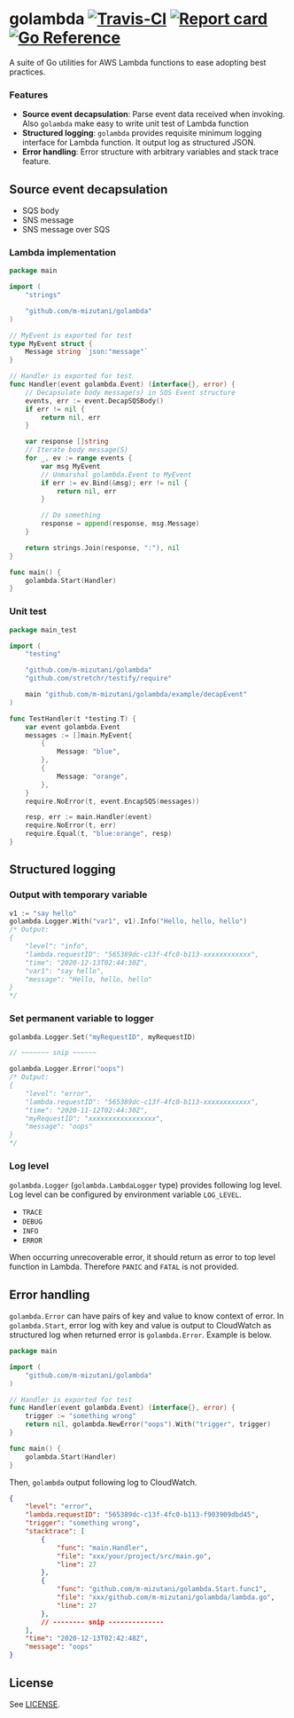 # golambda [![Travis-CI](https://travis-ci.com/m-mizutani/golambda.svg)](https://travis-ci.org/m-mizutani/golambda) [![Report card](https://goreportcard.com/badge/github.com/m-mizutani/golambda)](https://goreportcard.com/report/github.com/m-mizutani/golambda) [![Go Reference](https://pkg.go.dev/badge/github.com/m-mizutani/golambda.svg)](https://pkg.go.dev/github.com/m-mizutani/golambda)

A suite of Go utilities for AWS Lambda functions to ease adopting best practices.

### Features

- **Source event decapsulation**: Parse event data received when invoking. Also `golambda` make easy to write unit test of Lambda function
- **Structured logging**: `golambda` provides requisite minimum logging interface for Lambda function. It output log as structured JSON.
- **Error handling**: Error structure with arbitrary variables and stack trace feature.

## Source event decapsulation

- SQS body
- SNS message
- SNS message over SQS
### Lambda implementation

```go
package main

import (
	"strings"

	"github.com/m-mizutani/golambda"
)

// MyEvent is exported for test
type MyEvent struct {
	Message string `json:"message"`
}

// Handler is exported for test
func Handler(event golambda.Event) (interface{}, error) {
	// Decapsulate body message(s) in SQS Event structure
	events, err := event.DecapSQSBody()
	if err != nil {
		return nil, err
	}

	var response []string
	// Iterate body message(S)
	for _, ev := range events {
		var msg MyEvent
		// Unmarshal golambda.Event to MyEvent
		if err := ev.Bind(&msg); err != nil {
			return nil, err
		}

		// Do something
		response = append(response, msg.Message)
	}

	return strings.Join(response, ":"), nil
}

func main() {
	golambda.Start(Handler)
}
```

### Unit test

```go
package main_test

import (
	"testing"

	"github.com/m-mizutani/golambda"
	"github.com/stretchr/testify/require"

	main "github.com/m-mizutani/golambda/example/decapEvent"
)

func TestHandler(t *testing.T) {
	var event golambda.Event
	messages := []main.MyEvent{
		{
			Message: "blue",
		},
		{
			Message: "orange",
		},
	}
	require.NoError(t, event.EncapSQS(messages))

	resp, err := main.Handler(event)
	require.NoError(t, err)
	require.Equal(t, "blue:orange", resp)
}
```

## Structured logging

### Output with temporary variable

```go
v1 := "say hello"
golambda.Logger.With("var1", v1).Info("Hello, hello, hello")
/* Output:
{
	"level": "info",
	"lambda.requestID": "565389dc-c13f-4fc0-b113-xxxxxxxxxxxx",
	"time": "2020-12-13T02:44:30Z",
	"var1": "say hello",
	"message": "Hello, hello, hello"
}
*/
```

### Set permanent variable to logger

```go
golambda.Logger.Set("myRequestID", myRequestID)

// ~~~~~~~ snip ~~~~~~

golambda.Logger.Error("oops")
/* Output:
{
	"level": "error",
	"lambda.requestID": "565389dc-c13f-4fc0-b113-xxxxxxxxxxxx",
	"time": "2020-11-12T02:44:30Z",
	"myRequestID": "xxxxxxxxxxxxxxxxx",
	"message": "oops"
}
*/
```

### Log level

`golambda.Logger` (`golambda.LambdaLogger` type) provides following log level. Log level can be configured by environment variable `LOG_LEVEL`.

- `TRACE`
- `DEBUG`
- `INFO`
- `ERROR`

When occurring unrecoverable error, it should return as error to top level function in Lambda. Therefore `PANIC` and `FATAL` is not provided.

## Error handling

`golambda.Error` can have pairs of key and value to know context of error. In `golambda.Start`, error log with key and value is output to CloudWatch as structured log when returned error is `golambda.Error`. Example is below.

```go
package main

import (
	"github.com/m-mizutani/golambda"
)

// Handler is exported for test
func Handler(event golambda.Event) (interface{}, error) {
	trigger := "something wrong"
	return nil, golambda.NewError("oops").With("trigger", trigger)
}

func main() {
	golambda.Start(Handler)
}
```

Then, `golambda` output following log to CloudWatch.

```json
{
    "level": "error",
    "lambda.requestID": "565389dc-c13f-4fc0-b113-f903909dbd45",
    "trigger": "something wrong",
    "stacktrace": [
        {
            "func": "main.Handler",
            "file": "xxx/your/project/src/main.go",
            "line": 27
        },
        {
            "func": "github.com/m-mizutani/golambda.Start.func1",
            "file": "xxx/github.com/m-mizutani/golambda/lambda.go",
            "line": 27
        },
		// -------- snip --------------
    ],
    "time": "2020-12-13T02:42:48Z",
    "message": "oops"
}
```

## License

See [LICENSE](LICENSE).
